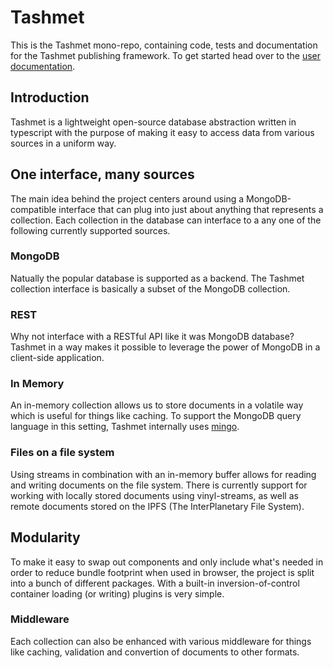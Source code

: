 # Tashmet

This is the Tashmet mono-repo, containing code, tests and documentation for
the Tashmet publishing framework. To get started head over to the
[user documentation](https://tashmet.gitbook.io/).

## Introduction

Tashmet is a lightweight open-source database abstraction written in
typescript with the purpose of making it easy to access data from various
sources in a uniform way.

## One interface, many sources

The main idea behind the project centers around using a MongoDB-compatible
interface that can plug into just about anything that represents a collection.
Each collection in the database can interface to a any one of the following
currently supported sources.

### MongoDB

Natually the popular database is supported as a backend. The Tashmet
collection interface is basically a subset of the MongoDB collection.

### REST

Why not interface with a RESTful API like it was MongoDB database? Tashmet
in a way makes it possible to leverage the power of MongoDB in a client-side
application.

### In Memory

An in-memory collection allows us to store documents in a volatile way which
is useful for things like caching. To support the MongoDB query language in
this setting, Tashmet internally uses [mingo](https://github.com/kofrasa/mingo).

### Files on a file system

Using streams in combination with an in-memory buffer allows for reading
and writing documents on the file system. There is currently support for
working with locally stored documents using vinyl-streams, as well as
remote documents stored on the IPFS (The InterPlanetary File System).

## Modularity

To make it easy to swap out components and only include what's needed in order
to reduce bundle footprint when used in browser, the project is split into
a bunch of different packages. With a built-in inversion-of-control container
loading (or writing) plugins is very simple.

### Middleware

Each collection can also be enhanced with various middleware for things like
caching, validation and convertion of documents to other formats.
